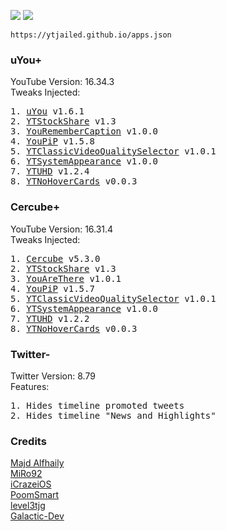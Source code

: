 <a href="altstore://source?URL=https://raw.githubusercontent.com/ytjailed/ytjailed.github.io/main/apps.json"><img src="https://img.shields.io/badge/AltStore-Add%20This%20Source-brightgreen?style=for-the-badge"></a>
<a href="https://altsource.by.lao.sb/browse/?source=https%3A%2F%2Fraw.githubusercontent.com%2Fytjailed%2Fytjailed.github.io%2Fmain%2Fapps.json"><img src="https://img.shields.io/badge/AltStore-Browse-blue?style=for-the-badge"></a>

`https://ytjailed.github.io/apps.json`

### uYou+
YouTube Version: 16.34.3<br/>
Tweaks Injected:
<pre>
1. <a href="https://miro92.com/repo/depictions/?p=com.miro.uyou" title="MiRo92's Repo">uYou</a> v1.6.1
2. <a href="https://github.com/iCrazeiOS/YTStockShare" title="iCrazeiOS' GitHub">YTStockShare</a> v1.3
3. <a href="https://poomsmart.github.io/repo/depictions/youremembercaption.html" title="PoomSmart's Repo">YouRememberCaption</a> v1.0.0
4. <a href="https://github.com/PoomSmart/YouPiP" title="PoomSmart's GitHub">YouPiP</a> v1.5.8
5. <a href="https://github.com/PoomSmart/YTClassicVideoQualitySelector" title="PoomSmart's GitHub">YTClassicVideoQualitySelector</a> v1.0.1
6. <a href="https://poomsmart.github.io/repo/depictions/ytsystemappearance.html" title="PoomSmart's Repo">YTSystemAppearance</a> v1.0.0
7. <a href="https://github.com/PoomSmart/YTUHD" title="PoomSmart's GitHub">YTUHD</a> v1.2.4
8. <a href="https://github.com/level3tjg/YTNoHoverCards" title="level3tjg's GitHub">YTNoHoverCards</a> v0.0.3
</pre>

### Cercube+
YouTube Version: 16.31.4<br/>
Tweaks Injected:
<pre>
1. <a href="https://apt.alfhaily.me/depictions/FDXO5R" title="Majd's Repo">Cercube</a> v5.3.0
2. <a href="https://github.com/iCrazeiOS/YTStockShare" title="iCrazeiOS' GitHub">YTStockShare</a> v1.3
3. <a href="https://github.com/PoomSmart/YouAreThere" title="PoomSmart's GitHub">YouAreThere</a> v1.0.1
4. <a href="https://github.com/PoomSmart/YouPiP" title="PoomSmart's GitHub">YouPiP</a> v1.5.7
5. <a href="https://github.com/PoomSmart/YTClassicVideoQualitySelector" title="PoomSmart's GitHub">YTClassicVideoQualitySelector</a> v1.0.1
6. <a href="https://poomsmart.github.io/repo/depictions/ytsystemappearance.htmlYTSystemAppearance" title="PoomSmart's Repo">YTSystemAppearance</a> v1.0.0
7. <a href="https://github.com/PoomSmart/YTUHD" title="PoomSmart's GitHub">YTUHD</a> v1.2.2
8. <a href="https://github.com/level3tjg/YTNoHoverCards" title="level3tjg's GitHub">YTNoHoverCards</a> v0.0.3
</pre>

### Twitter-
Twitter Version: 8.79<br/>
Features:
<pre>
1. Hides timeline promoted tweets
2. Hides timeline "News and Highlights"
</pre>

### Credits
[Majd Alfhaily](https://github.com/majd)<br/>
[MiRo92](https://github.com/MiRO92)<br/>
[iCrazeiOS](https://github.com/iCrazeiOS)<br/>
[PoomSmart](https://github.com/PoomSmart)<br/>
[level3tjg](https://github.com/level3tjg)<br/>
[Galactic-Dev](https://github.com/Galactic-Dev)
